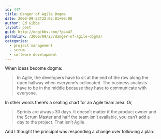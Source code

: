 ```yaml
---
id: 447
title: Danger of Agile Dogma
date: 2006-09-23T22:02:01+00:00
author: Ed Gibbs
layout: post
guid: http://edgibbs.com/?p=447
permalink: /2006/09/23/danger-of-agile-dogma/
categories:
  - project management
  - scrum
  - software development
---
```

When ideas become dogma:

> In Agile, the developers have to sit at the end of the row along the open hallway when everyone&#8217;s collocated. The business analysts have to be in the middle because they have to communicate with everyone.

In other words there&#8217;s a seating chart for an Agile team area. Or, 

> Sprints are always 30 days. It doesn&#8217;t matter if the product owner and the Scrum Master and half the team isn&#8217;t available, you can&#8217;t add a day to the project. That isn&#8217;t Agile.

And I thought the principal was responding a change over following a plan.